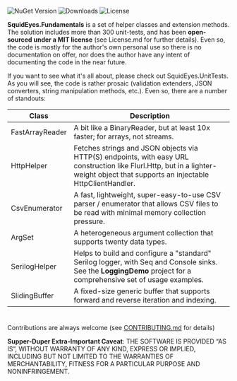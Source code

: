 
![NuGet Version](https://img.shields.io/nuget/v/SquidEyes.Fundamentals)
![Downloads](https://img.shields.io/nuget/dt/squideyes.fundamentals)
![License](https://img.shields.io/github/license/squideyes/Fundamentals)

**SquidEyes.Fundamentals** is a set of helper classes and extension methods.  The solution includes more than 300 unit-tests, and has been **open-sourced under a MIT license** (see License.md for further details).  Even so, the code is mostly for the author's own personal use so there is no documentation on offer, nor does the author have any intent of documenting the code in the near future.

If you want to see what it's all about, please check out SquidEyes.UnitTests. As you will see, the code is rather prosaic (validation extenders, JSON converters, string manipulation methods, etc.).  Even so, there are a number of standouts:

|Class|Description|
|---|---|
|FastArrayReader|A bit like a BinaryReader, but at least 10x faster; for arrays, not streams.|
|HttpHelper|Fetches strings and JSON objects via HTTP(S) endpoints, with easy URL construction like Flurl.Http, but in a lighter-weight object that supports an injectable HttpClientHandler.|
|CsvEnumerator|A fast, lightweight, super-easy-to-use CSV parser / enumerator that allows CSV files to be read with minimal memory collection pressure.|
|ArgSet|A heterogeneous argument collection that supports twenty data types.|
|SerilogHelper|Helps to build and configure a "standard" Serilog logger, with Seq and Console sinks.  See the **LoggingDemo** project for a comprehensive set of usage examples.|
|SlidingBuffer|A fixed-size generic buffer that supports forward and reverse iteration and indexing.|

#
Contributions are always welcome (see [CONTRIBUTING.md](https://github.com/squideyes/Fundamentals/blob/master/CONTRIBUTING.md) for details)

**Supper-Duper Extra-Important Caveat**:  THE SOFTWARE IS PROVIDED “AS IS”, WITHOUT WARRANTY OF ANY KIND, EXPRESS OR IMPLIED, INCLUDING BUT NOT LIMITED TO THE WARRANTIES OF MERCHANTABILITY, FITNESS FOR A PARTICULAR PURPOSE AND NONINFRINGEMENT.